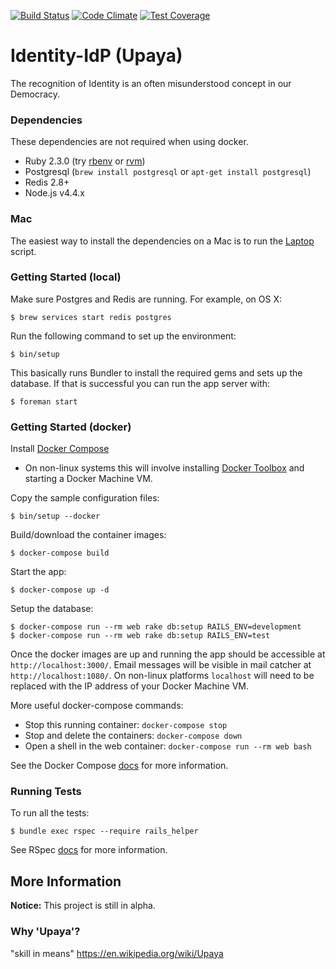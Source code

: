 [![Build Status](https://travis-ci.org/18F/identity-idp.svg?branch=master)](https://travis-ci.org/18F/identity-idp)
[![Code Climate](https://codeclimate.com/github/18F/identity-idp/badges/gpa.svg)](https://codeclimate.com/github/18F/identity-idp)
[![Test Coverage](https://codeclimate.com/github/18F/identity-idp/badges/coverage.svg)](https://codeclimate.com/github/18F/identity-idp/coverage)

Identity-IdP (Upaya)
====================

The recognition of Identity is an often misunderstood concept in our Democracy.

### Dependencies

These dependencies are not required when using docker.

- Ruby 2.3.0 (try [rbenv](https://github.com/rbenv/rbenv) or
  [rvm](https://rvm.io/))
- Postgresql (`brew install postgresql` or `apt-get install postgresql`)
- Redis 2.8+
- Node.js v4.4.x

### Mac

The easiest way to install the dependencies on a Mac is to run the
[Laptop](https://github.com/18F/laptop) script.

### Getting Started (local)

Make sure Postgres and Redis are running.  For example, on OS X:

    $ brew services start redis postgres

Run the following command to set up the environment:

    $ bin/setup

This basically runs Bundler to install the required gems and sets up the
database.  If that is successful you can run the app server with:

    $ foreman start

### Getting Started (docker)

Install [Docker Compose](https://docs.docker.com/compose/install/)
  * On non-linux systems this will involve installing [Docker
    Toolbox](https://www.docker.com/products/docker-toolbox) and
    starting a Docker Machine VM.

Copy the sample configuration files:

    $ bin/setup --docker

Build/download the container images:

    $ docker-compose build

Start the app:

    $ docker-compose up -d

Setup the database:

    $ docker-compose run --rm web rake db:setup RAILS_ENV=development
    $ docker-compose run --rm web rake db:setup RAILS_ENV=test

Once the docker images are up and running the app should be accessible
at `http://localhost:3000/`.  Email messages will be visible in mail catcher
at `http://localhost:1080/`.  On non-linux platforms `localhost` will need
to be replaced with the IP address of your Docker Machine VM.

More useful docker-compose commands:

* Stop this running container: `docker-compose stop`
* Stop and delete the containers: `docker-compose down`
* Open a shell in the web container: `docker-compose run --rm web bash`

See the Docker Compose [docs](https://docs.docker.com/compose/install/) for
more information.

### Running Tests

To run all the tests:

    $ bundle exec rspec --require rails_helper

See RSpec [docs](https://relishapp.com/rspec/rspec-core/docs/command-line) for
more information.

## More Information

**Notice:** This project is still in alpha.

### Why 'Upaya'?

"skill in means" https://en.wikipedia.org/wiki/Upaya
